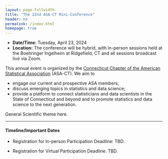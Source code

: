 ```yaml
---
layout: page-fullwidth
title: "The 22nd ASA-CT Mini-Conference"
header: no
permalink: /index.html
homepage: true
---
```


+ **Date/Time:** Tuesday, April 23, 2024
+ **Location:** The conference will be hybrid, with in-person sessions held at the Boehringer Ingelheim at Ridgefield, CT and all sessions broadcast live via Zoom.

This annual event is organized by the [Connecticut Chapter of the American Statistical Association](https://community.amstat.org/connecticutchapter/home) (ASA-CT). We aim to 

+ engage our current and prospective ASA members;
+ discuss emerging topics in statistics and data science;
+ provide a platform to connect statisticians and data scientists in the State of Connecticut and beyond and to promote statistics and data science to the next generation. 

General Scientific theme here.

----
<div class="row-fluid">

<h4>Timeline/Important Dates</h4>

</div>

+ Registration for In-person Participation Deadline: TBD.

+ Registration for Virtual Participation Deadline: TBD.

<!-- ---- -->

<!-- [Event Flyer](docs/2023_ASA_CT_MiniConference_Flyer.pdf)  -->

<!-- ---- -->
